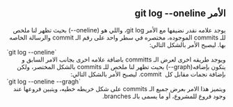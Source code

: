 ## <div dir=rtl> الأمر git log --oneline </div>  




<div dir=rtl>
يوجد علامه نقدر نضيفها مع الأمر git log، واللي هو (oneline--) بحيث تظهر لنا ملخص للـ commits الموجوده، مختصره في سطر واحد على رقم الـ commit والرسالة الخاصه بها. ليصبح الأمر بالشكل التالي:
 </div>
   `git log --oneline`
   
   
<div dir=rtl>
ويوجد طريقه اخرى لعرض الـ committs باضافة علامه اخرى بجانب الامر السابق و يتكون بإضافه(graph--) بحيث تظهر لنا ملخص للـ commits بالشكل المختصر، ولكن بإضافة نجمات مقابل كل  commit. ليصبح الأمر بالشكل التالي:
 </div>
   `git log --oneline --gragh`
   
<div dir=rtl>
ويتميز هذا الامر بعرض جميع الـ commits على شكل خريطه خطيه، ويتبين فروعها عند وجود فروع للمشروع، أو ما يسمى بالـ branches.
 </div>
